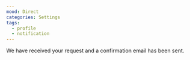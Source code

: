 ```yaml
---
mood: Direct
categories: Settings
tags:
  - profile
  - notification
---
```

We have received your request and a confirmation email has been sent.